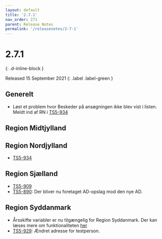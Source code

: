```yaml
---
layout: default
title: '2.7.1'
nav_order: 271
parent: Release Notes
permalink: '/releasenotes/2-7-1'
---
```


# 2.7.1
{: .d-inline-block }

Released 15 September 2021
{: .label .label-green }

## Generelt
- Løst et problem hvor Beskeder på ansøgningen ikke blev vist i listen. Meldt ind af RN i [TS5-934](https://sd.trifork.com/browse/TS5-934)

## Region Midtjylland

## Region Nordjylland
- [TS5-934](https://sd.trifork.com/browse/TS5-934)

## Region Sjælland
- [TS5-909](https://sd.trifork.com/browse/TS5-909)
- [TS5-890](https://sd.trifork.com/browse/TS5-890): Der bliver nu foretaget AD-opslag mod den nye AD.

## Region Syddanmark
- Årsskifte variabler er nu tilgængelig for Region Syddanmark. Der kan læses mere om funktionaliteten [her](https://befordring.dash.trifork.com/releasenotes/2-4-0#%C3%A5rsskifte)
- [TS5-929](https://sd.trifork.com/browse/TS5-929): Ændret adresse for testperson.
